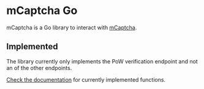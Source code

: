 # mCaptcha Go

mCaptcha is a Go library to interact with [mCaptcha](https://github.com/mCaptcha/mCaptcha). 

## Implemented

The library currently only implements the PoW verification endpoint and not an
of the other endpoints.

[Check the documentation](https://pkg.go.dev/codeberg.org/gusted/mcaptcha) for
currently implemented functions.
